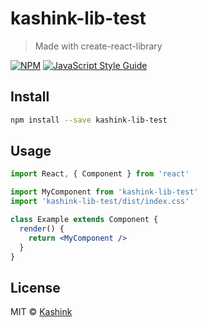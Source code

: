 # kashink-lib-test

> Made with create-react-library

[![NPM](https://img.shields.io/npm/v/kashink-lib-test.svg)](https://www.npmjs.com/package/kashink-lib-test) [![JavaScript Style Guide](https://img.shields.io/badge/code_style-standard-brightgreen.svg)](https://standardjs.com)

## Install

```bash
npm install --save kashink-lib-test
```

## Usage

```jsx
import React, { Component } from 'react'

import MyComponent from 'kashink-lib-test'
import 'kashink-lib-test/dist/index.css'

class Example extends Component {
  render() {
    return <MyComponent />
  }
}
```

## License

MIT © [Kashink](https://github.com/Kashink)
